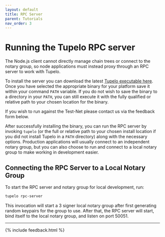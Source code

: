 ```yaml
---
layout: default
title: RPC Server
parent: Tutorials
nav_order: 3
---
```


# Running the Tupelo RPC server
The Node.js client cannot directly manage chain trees or connect to the notary
group, so node applications must instead proxy through an RPC server to work
with Tupelo.

To install the server you can download the latest
[Tupelo executable here](/download).  
Once you have selected the appropriate binary for your platform save it within
your command `PATH` variable. If you do not wish to save the binary to a
directory in your `PATH`, you can still execute it with the fully qualified
or relative path to your chosen location for the binary.

If you wish to run against the Test-Net please contact us via the feedback
form below.  

After successfully installing the binary, you can run the RPC server by invoking
`tupelo` (or the full or relative path to your chosen install location if you
did not install Tupelo in a `PATH` directory) along with the necessary options.
Production applications will usually connect to an independent notary group, but
you can also choose to run and connect to a local notary group to make working
in development easier.

## Connecting the RPC Server to a Local Notary Group
To start the RPC server and notary group for local development, run:
```bash
tupelo rpc-server
```

This invocation will start a 3 signer local notary group after first generating
random keypairs for the group to use. After that, the RPC server will start,
bind itself to the local notary group, and listen on port 50051.

***

{% include feedback.html %}
